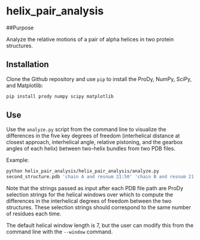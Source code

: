 # helix_pair_analysis

##Purpose

Analyze the relative motions of a pair of alpha helices in two protein structures.

## Installation

Clone the Github repository and use `pip` to install the ProDy, NumPy, 
SciPy, and Matplotlib:

```bash
pip install prody numpy scipy matplotlib
```

## Use

Use the `analyze.py` script from the command line to visualize the 
differences in the five key degrees of freedom (interhelical distance at 
closest approach, interhelical angle, relative pistoning, and the gearbox 
angles of each helix) between two-helix bundles from two PDB files.

Example:
```bash
python helix_pair_analysis/helix_pair_analysis/analyze.py 
second_structure.pdb 'chain A and resnum 21:50' 'chain B and resnum 21:50' first_structure.pdb 'chain A and resnum 21:50' 'chain B and resnum 21:50'
```

Note that the strings passed as input after each PDB file path are ProDy 
selection strings for the helical windows over which to compute the 
differences in the interhelical degrees of freedom between the two 
structures. These selection strings should correspond to the same 
number of residues each time.

The default helical window length is 7, but the user can modify this from 
the command line with the `--window` command. 
